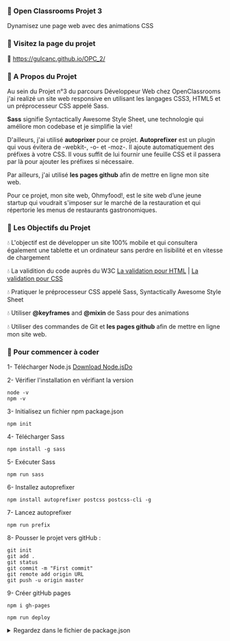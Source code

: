 
### :large_orange_diamond: Open Classrooms Projet 3

Dynamisez une page web avec des animations CSS

### :large_orange_diamond: Visitez la page du projet
🔗 https://gulcanc.github.io/OPC_2/

### :large_orange_diamond: A Propos du Projet
Au sein du Projet n°3 du parcours Développeur Web chez OpenClassrooms j'ai realizé un site web responsive en utilisant les langages CSS3, HTML5 et un préprocesseur CSS appelé Sass. 

**Sass** signifie Syntactically Awesome Style Sheet, une technologie qui améliore mon codebase et je simplifie la vie! 

D'ailleurs, j'ai utilisé **autoprixer** pour ce projet. **Autoprefixer** est un plugin qui vous évitera de -webkit-, -o- et -moz-. Il ajoute automatiquement des préfixes à votre CSS. Il vous suffit de lui fournir une feuille CSS et il passera par là pour ajouter les préfixes si nécessaire.

Par ailleurs, j'ai utilisé **les pages github** afin de mettre en ligne mon site web.

Pour ce projet, mon site web, Ohmyfood!, est le site web d’une jeune startup qui voudrait s'imposer sur le marché de la restauration et qui répertorie les menus de restaurants gastronomiques. 

### :large_orange_diamond: Les Objectifs du Projet

💧 L'objectif est de développer un site 100% mobile et qui consultera également une tablette et un ordinateur sans perdre en lisibilité et en vitesse de chargement

💧 La validition du code auprès du W3C [La validation pour HTML](https://validator.w3.org/) | [La validation pour CSS](https://jigsaw.w3.org/css-validator/)

💧 Pratiquer le préprocesseur CSS appelé Sass, Syntactically Awesome Style Sheet 

💧 Utiliser **@keyframes** and **@mixin** de Sass pour des animations

💧 Utiliser des commandes de Git et **les pages github** afin de mettre en ligne mon site web.



### :large_orange_diamond: Pour commencer à coder

1- Télécharger Node.js
[Download Node.jsDo](https://nodejs.org/en/download/)

2- Vérifier l'installation en vérifiant la version

    node -v
    npm -v
    
3- Initialisez un fichier npm package.json

    npm init 
    
4- Télécharger Sass

    npm install -g sass
    
5- Exécuter Sass

    npm run sass
    
6- Installez autoprefixer

    npm install autoprefixer postcss postcss-cli -g
    
7- Lancez autoprefixer

    npm run prefix
    
8- Pousser le projet vers gitHub :

    git init 
    git add . 
    git status 
    git commit -m "First commit" 
    git remote add origin URL 
    git push -u origin master
    
9- Créer gitHub pages

    npm i gh-pages
    
    npm run deploy 


<details>
 <summary>Regardez dans le fichier de package.json</summary>
![image](https://user-images.githubusercontent.com/80323415/165303862-b5d118aa-ccfd-462e-a235-7339004bdf57.png)
</details>



